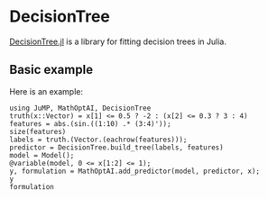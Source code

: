 # DecisionTree

[DecisionTree.jl](https://github.com/JuliaAI/DecisionTree.jl) is a library for
fitting decision trees in Julia.

## Basic example

Here is an example:

```@repl
using JuMP, MathOptAI, DecisionTree
truth(x::Vector) = x[1] <= 0.5 ? -2 : (x[2] <= 0.3 ? 3 : 4)
features = abs.(sin.((1:10) .* (3:4)'));
size(features)
labels = truth.(Vector.(eachrow(features)));
predictor = DecisionTree.build_tree(labels, features)
model = Model();
@variable(model, 0 <= x[1:2] <= 1);
y, formulation = MathOptAI.add_predictor(model, predictor, x);
y
formulation
```
